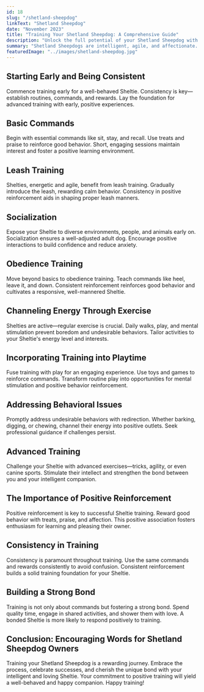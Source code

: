 ```yaml
---
id: 18
slug: "/shetland-sheepdog"
linkText: "Shetland Sheepdog"
date: "November 2023"
title: "Training Your Shetland Sheepdog: A Comprehensive Guide"
description: "Unlock the full potential of your Shetland Sheepdog with our comprehensive training guide. Learn obedience, socialization, and build a strong bond. Start training today!"
summary: "Shetland Sheepdogs are intelligent, agile, and affectionate. Before training, grasp their unique traits. Known for loyalty, they thrive on mental stimulation and human connection."
featuredImage: "../images/shetland-sheepdog.jpg"
---
```


## Starting Early and Being Consistent

Commence training early for a well-behaved Sheltie. Consistency is key—establish routines, commands, and rewards. Lay the foundation for advanced training with early, positive experiences.

## Basic Commands

Begin with essential commands like sit, stay, and recall. Use treats and praise to reinforce good behavior. Short, engaging sessions maintain interest and foster a positive learning environment.

## Leash Training

Shelties, energetic and agile, benefit from leash training. Gradually introduce the leash, rewarding calm behavior. Consistency in positive reinforcement aids in shaping proper leash manners.

## Socialization

Expose your Sheltie to diverse environments, people, and animals early on. Socialization ensures a well-adjusted adult dog. Encourage positive interactions to build confidence and reduce anxiety.

## Obedience Training

Move beyond basics to obedience training. Teach commands like heel, leave it, and down. Consistent reinforcement reinforces good behavior and cultivates a responsive, well-mannered Sheltie.

## Channeling Energy Through Exercise

Shelties are active—regular exercise is crucial. Daily walks, play, and mental stimulation prevent boredom and undesirable behaviors. Tailor activities to your Sheltie's energy level and interests.

## Incorporating Training into Playtime

Fuse training with play for an engaging experience. Use toys and games to reinforce commands. Transform routine play into opportunities for mental stimulation and positive behavior reinforcement.

## Addressing Behavioral Issues

Promptly address undesirable behaviors with redirection. Whether barking, digging, or chewing, channel their energy into positive outlets. Seek professional guidance if challenges persist.

## Advanced Training

Challenge your Sheltie with advanced exercises—tricks, agility, or even canine sports. Stimulate their intellect and strengthen the bond between you and your intelligent companion.

## The Importance of Positive Reinforcement

Positive reinforcement is key to successful Sheltie training. Reward good behavior with treats, praise, and affection. This positive association fosters enthusiasm for learning and pleasing their owner.

## Consistency in Training

Consistency is paramount throughout training. Use the same commands and rewards consistently to avoid confusion. Consistent reinforcement builds a solid training foundation for your Sheltie.

## Building a Strong Bond

Training is not only about commands but fostering a strong bond. Spend quality time, engage in shared activities, and shower them with love. A bonded Sheltie is more likely to respond positively to training.

## Conclusion: Encouraging Words for Shetland Sheepdog Owners

Training your Shetland Sheepdog is a rewarding journey. Embrace the process, celebrate successes, and cherish the unique bond with your intelligent and loving Sheltie. Your commitment to positive training will yield a well-behaved and happy companion. Happy training!

